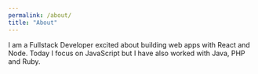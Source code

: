 ```yaml
---
permalink: /about/
title: "About"
---
```


I am a Fullstack Developer excited about building web apps with React and Node. Today I focus on JavaScript but I have also worked with Java, PHP and Ruby. 
